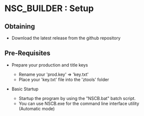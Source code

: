 # NSC_BUILDER : Setup

## Obtaining
+ Download the latest release from the github repository

## Pre-Requisites
- Prepare your production and title keys
    + Rename your 'prod.key' => 'key.txt'
    + Place your 'key.txt' file into the 'ztools' folder

- Basic Startup
    + Startup the program by using the "NSCB.bat" batch script.
    + You can use NSCB.exe for the command line interface utility (Automatic mode)

